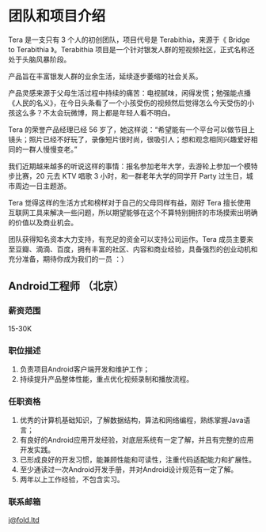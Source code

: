 # 团队和项目介绍

Tera 是一支只有 3 个人的初创团队，项目代号是 Terabithia，来源于《 Bridge to Terabithia 》。Terabithia 项目是一个针对银发人群的短视频社区，正式名称还处于头脑风暴阶段。 

产品旨在丰富银发人群的业余生活，延续逐步萎缩的社会关系。 

产品灵感来源于父母生活过程中持续的痛苦：电视腻味，闲得发慌；勉强能点播《人民的名义》，在今日头条看了一个小孩受伤的视频然后觉得怎么今天受伤的小孩这么多？不太会玩微博，网上都是年轻人看不明白。 

Tera 的荣誉产品经理已经 56 岁了，她这样说：“希望能有一个平台可以做节目上镜头；照片已经不好玩了，录像短片很时尚，很吸引人；想和观念相同兴趣爱好相同的一群人慢慢变老。” 

我们近期越来越多的听说这样的事情：报名参加老年大学，去游轮上参加一个模特步比赛，20 元去 KTV 唱歌 3 小时，和一群老年大学的同学开 Party 过生日，城市周边一日主题游。 

Tera 觉得这样的生活方式和榜样对于自己的父母同样有益，刚好 Tera 擅长使用互联网工具来解决一些问题，所以期望能够在这个不算特别拥挤的市场摸索出明确的价值以及商业机会。 

团队获得知名资本大力支持，有充足的资金可以支持公司运作。Tera 成员主要来至豆瓣、滴滴、百度，拥有丰富的社区、内容和商业经验，具备强烈的创业动机和充分准备，期待你成为我们的一员 ：）

## Android工程师 （北京） 

### 薪资范围

15-30K

### 职位描述

1. 负责项目Android客户端开发和维护工作；
2. 持续提升产品整体性能，重点优化视频录制和播放流程。

### 任职资格

1. 优秀的计算机基础知识，了解数据结构，算法和网络编程，熟练掌握Java语言；
2. 有良好的Android应用开发经验，对底层系统有一定了解，并且有完整的应用开发实践。
3. 已形成良好的开发习惯，能兼顾性能和可读性，注重代码适配能力和扩展性。
4. 至少通读过一次Android开发手册，并对Android设计规范有一定了解。
5. 两年以上工作经验，不包含实习。


### 联系邮箱

i@fold.ltd
